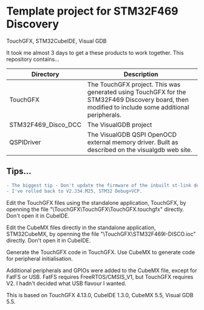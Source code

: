 # Template project for STM32F469 Discovery
TouchGFX, STM32CubeIDE, Visual GDB

It took me almost 3 days to get a these products to work together.  This repository contains...

| Directory | Description |
| ------ | ----- |
|TouchGFX|The TouchGFX project.  This was generated using TouchGFX for the STM32F469 Discovery board, then modified to include some additional peripherals.|
|STM32F469_Disco_DCC|The VisualGDB project|
|QSPIDriver|The VisualGDB QSPI OpenOCD external memory driver.  Built as described on the visualgdb web site.|

## Tips...

```diff
- The biggest tip - Don't update the firmware of the inbuilt st-link debugger - things just don't work.  
- I've rolled back to V2.J34.M25, STM32 Debug+VCP.
```


Edit the TouchGFX files using the standalone application, TouchGFX, by openning the file "\TouchGFX\TouchGFX\TouchGFX.touchgfx" directly.  Don't open it in CubeIDE.

Edit the CubeMX files directly in the standalone application, STM32CubeMX, by openning the file "\TouchGFX\STM32F469I-DISCO.ioc" directly.  Don't open it in CubeIDE.

Generate the TouchGFX code in TouchGFX.  Use CubeMX to generate code for peripheral initialisation.

Additional peripherals and GPIOs were added to the CubeMX file, except for FatFS or USB.  FatFS requires FreeRTOS/CMSIS_V1, but TouchGFX requires V2.  I hadn't decided what USB flavour I wanted.

This is based on TouchGFX 4.13.0, CubeIDE 1.3.0, CubeMX 5.5, Visual GDB 5.5.


